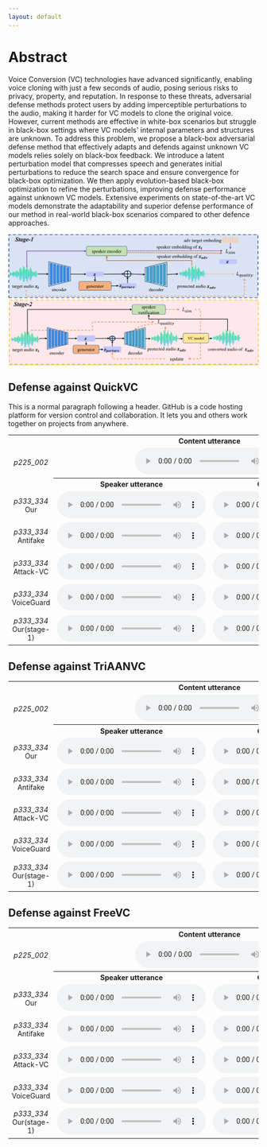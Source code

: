 ```yaml
---
layout: default
---
```

# Abstract
Voice Conversion (VC) technologies have advanced significantly, enabling voice cloning with just a few seconds of audio, posing serious risks to privacy, property, and reputation. In response to these threats, adversarial defense methods protect users by adding imperceptible perturbations to the audio, making it harder for VC models to clone the original voice. However, current methods are effective in white-box scenarios but struggle in black-box settings where VC models' internal parameters and structures are unknown. To address this problem, we propose a black-box adversarial defense method that effectively adapts and defends against unknown VC models relies solely on black-box feedback. We introduce a latent perturbation model that compresses speech and generates initial perturbations to reduce the search space and ensure convergence for black-box optimization. We then apply evolution-based black-box optimization to refine the perturbations, improving defense performance against unknown VC models. Extensive experiments on state-of-the-art VC models demonstrate the adaptability and superior defense performance of our method in real-world black-box scenarios compared to other defence approaches.

<center>
    <img src="./stage.png" alt="example">
</center>

## Defense against QuickVC

This is a normal paragraph following a header. GitHub is a code hosting platform for version control and collaboration. It lets you and others work together on projects from anywhere.

<table style="width: 100%; border-collapse: collapse;">
    <tr>
      <td></td>
      <th colspan="2" style="text-align: center; vertical-align: middle">Content utterance</th>
    </tr>
    <tr>
      <td style="text-align: center; vertical-align: middle"><i>p225_002</i></td>
      <td colspan="2" style="text-align: center; vertical-align: middle">
        <audio src="audio/p225_002.wav" controls preload></audio>
      </td>
    </tr>
    <tr>
      <td></td>
      <th style="text-align: center; vertical-align: middle">Speaker utterance</th>
      <th style="text-align: center; vertical-align: middle">Conversion result</th>
    </tr>
    <tr>
      <td style="text-align: center; vertical-align: middle">
        <i>p333_334</i>
        <br>
        Our
      </td>
      <td style="text-align: center; vertical-align: middle">
        <audio src="audio/pertured_black_box_QuickVC/p225_002_p230_269.wav" controls preload></audio>
      </td>
      <td style="text-align: center; vertical-align: middle">
        <audio src="audio/black_box_QuickVC_test_antifakeloss/p225_002_p230_269.wav" controls preload></audio>
      </td>
    </tr>
    <tr>
      <td style="text-align: center; vertical-align: middle">
        <i>p333_334</i>
        <br>
        Antifake
      </td>
      <td style="text-align: center; vertical-align: middle">
        <audio src="audio/perture_antifake/p225_002_p230_269.wav" controls preload></audio>
      </td>
      <td style="text-align: center; vertical-align: middle">
        <audio src="audio/antifake2QuickVC/p225_002_p230_269.wav" controls preload></audio>
      </td>
    </tr>
    <tr>
        <tr>
      <td style="text-align: center; vertical-align: middle">
        <i>p333_334</i>
        <br>
        Attack-VC
      </td>
      <td style="text-align: center; vertical-align: middle">
        <audio src="audio/pertured_attackvc/p225_002_p230_269.wav" controls preload></audio>
      </td>
      <td style="text-align: center; vertical-align: middle">
        <audio src="audio/attackvc2QuickVC/p225_002_p230_269.wav" controls preload></audio>
      </td>
    </tr>
    <tr>
        <tr>
      <td style="text-align: center; vertical-align: middle">
        <i>p333_334</i>
        <br>
        VoiceGuard
      </td>
      <td style="text-align: center; vertical-align: middle">
        <audio src="audio/pertured_voiceguard/p225_002_p230_269.wav" controls preload></audio>
      </td>
      <td style="text-align: center; vertical-align: middle">
        <audio src="audio/voiceguard2QuickVC/p225_002_p230_269.wav" controls preload></audio>
      </td>
    </tr>
    <tr>
        <tr>
      <td style="text-align: center; vertical-align: middle">
        <i>p333_334</i>
        <br>
        Our(stage-1)
      </td>
      <td style="text-align: center; vertical-align: middle">
        <audio src="audio/pertured_gen_once/p225_002_p230_269.wav" controls preload></audio>
      </td>
      <td style="text-align: center; vertical-align: middle">
        <audio src="audio/gen_once2QuickVC/p225_002_p230_269.wav" controls preload></audio>
      </td>
    </tr>
  </table>


## Defense against TriAANVC

<table style="width: 100%; border-collapse: collapse;">
    <tr>
      <td></td>
      <th colspan="2" style="text-align: center; vertical-align: middle">Content utterance</th>
    </tr>
    <tr>
      <td style="text-align: center; vertical-align: middle"><i>p225_002</i></td>
      <td colspan="2" style="text-align: center; vertical-align: middle">
        <audio src="audio/p225_002.wav" controls preload></audio>
      </td>
    </tr>
    <tr>
      <td></td>
      <th style="text-align: center; vertical-align: middle">Speaker utterance</th>
      <th style="text-align: center; vertical-align: middle">Conversion result</th>
    </tr>
    <tr>
      <td style="text-align: center; vertical-align: middle">
        <i>p333_334</i>
        <br>
        Our
      </td>
      <td style="text-align: center; vertical-align: middle">
        <audio src="audio/pertured_black_box_TriAANVC/p225_002_p330_213.wav" controls preload></audio>
      </td>
      <td style="text-align: center; vertical-align: middle">
        <audio src="audio/black_box_TriAANVC_test_antifakeloss/p225_002_p330_213.wav" controls preload></audio>
      </td>
    </tr>
    <tr>
      <td style="text-align: center; vertical-align: middle">
        <i>p333_334</i>
        <br>
        Antifake
      </td>
      <td style="text-align: center; vertical-align: middle">
        <audio src="audio/perture_antifake/p225_002_p330_213.wav" controls preload></audio>
      </td>
      <td style="text-align: center; vertical-align: middle">
        <audio src="audio/antifake2TriAANVC/p225_002_p330_213.wav" controls preload></audio>
      </td>
    </tr>
    <tr>
        <tr>
      <td style="text-align: center; vertical-align: middle">
        <i>p333_334</i>
        <br>
        Attack-VC
      </td>
      <td style="text-align: center; vertical-align: middle">
        <audio src="audio/pertured_attackvc/p225_002_p330_213.wav" controls preload></audio>
      </td>
      <td style="text-align: center; vertical-align: middle">
        <audio src="audio/attackvc2TriAANVC/p225_002_p330_213.wav" controls preload></audio>
      </td>
    </tr>
    <tr>
        <tr>
      <td style="text-align: center; vertical-align: middle">
        <i>p333_334</i>
        <br>
        VoiceGuard
      </td>
      <td style="text-align: center; vertical-align: middle">
        <audio src="audio/pertured_voiceguard/p225_002_p330_213.wav" controls preload></audio>
      </td>
      <td style="text-align: center; vertical-align: middle">
        <audio src="audio/voiceguard2TriAANVC/p225_002_p330_213.wav" controls preload></audio>
      </td>
    </tr>
    <tr>
        <tr>
      <td style="text-align: center; vertical-align: middle">
        <i>p333_334</i>
        <br>
        Our(stage-1)
      </td>
      <td style="text-align: center; vertical-align: middle">
        <audio src="audio/pertured_gen_once/p225_002_p330_213.wav" controls preload></audio>
      </td>
      <td style="text-align: center; vertical-align: middle">
        <audio src="audio/gen_once2TriAANVC/p225_002_p330_213.wav" controls preload></audio>
      </td>
    </tr>
  </table>


## Defense against FreeVC


<table style="width: 100%; border-collapse: collapse;">
    <tr>
      <td></td>
      <th colspan="2" style="text-align: center; vertical-align: middle">Content utterance</th>
    </tr>
    <tr>
      <td style="text-align: center; vertical-align: middle"><i>p225_002</i></td>
      <td colspan="2" style="text-align: center; vertical-align: middle">
        <audio src="audio/p225_002.wav" controls preload></audio>
      </td>
    </tr>
    <tr>
      <td></td>
      <th style="text-align: center; vertical-align: middle">Speaker utterance</th>
      <th style="text-align: center; vertical-align: middle">Conversion result</th>
    </tr>
    <tr>
      <td style="text-align: center; vertical-align: middle">
        <i>p333_334</i>
        <br>
        Our
      </td>
      <td style="text-align: center; vertical-align: middle">
        <audio src="audio/pertured_black_box-FreeVC/p225_002_p234_017.wav" controls preload></audio>
      </td>
      <td style="text-align: center; vertical-align: middle">
        <audio src="audio/black_box_FreeVC_test_antifakeloss/p225_002_p234_017.wav" controls preload></audio>
      </td>
    </tr>
    <tr>
      <td style="text-align: center; vertical-align: middle">
        <i>p333_334</i>
        <br>
        Antifake
      </td>
      <td style="text-align: center; vertical-align: middle">
        <audio src="audio/perture_antifake/p225_002_p234_017.wav" controls preload></audio>
      </td>
      <td style="text-align: center; vertical-align: middle">
        <audio src="audio/antifake2FreeVC/p225_002_p234_017.wav" controls preload></audio>
      </td>
    </tr>
    <tr>
        <tr>
      <td style="text-align: center; vertical-align: middle">
        <i>p333_334</i>
        <br>
        Attack-VC
      </td>
      <td style="text-align: center; vertical-align: middle">
        <audio src="audio/pertured_attackvc/p225_002_p234_017.wav" controls preload></audio>
      </td>
      <td style="text-align: center; vertical-align: middle">
        <audio src="audio/attackvc2FreeVC/p225_002_p234_017.wav" controls preload></audio>
      </td>
    </tr>
    <tr>
        <tr>
      <td style="text-align: center; vertical-align: middle">
        <i>p333_334</i>
        <br>
        VoiceGuard
      </td>
      <td style="text-align: center; vertical-align: middle">
        <audio src="audio/pertured_voiceguard/p225_002_p234_017.wav" controls preload></audio>
      </td>
      <td style="text-align: center; vertical-align: middle">
        <audio src="audio/voiceguard2FreeVC/p225_002_p234_017.wav" controls preload></audio>
      </td>
    </tr>
    <tr>
        <tr>
      <td style="text-align: center; vertical-align: middle">
        <i>p333_334</i>
        <br>
        Our(stage-1)
      </td>
      <td style="text-align: center; vertical-align: middle">
        <audio src="audio/pertured_gen_once/p225_002_p234_017.wav" controls preload></audio>
      </td>
      <td style="text-align: center; vertical-align: middle">
        <audio src="audio/gen_once2FreeVC/p225_002_p234_017.wav" controls preload></audio>
      </td>
    </tr>
  </table>

